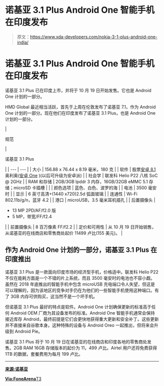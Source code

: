 # 诺基亚 3.1 Plus Android One 智能手机在印度发布

> 原文：<https://www.xda-developers.com/nokia-3-1-plus-android-one-india/>

# 诺基亚 3.1 Plus Android One 智能手机在印度发布

诺基亚 3.1 Plus 已在印度上市，并将于 10 月 19 日开始发售。它也是 Android One 计划的一部分。

HMD Global 最近相当活跃，首先于上周在伦敦发布了诺基亚 7.1，作为 Android One 计划的一部分。现在他们在印度发布了诺基亚 3.1 Plus，也是 Android One 计划的一部分。

| 

规范

 | 

诺基亚 3.1 Plus

 |
| --- | --- |
| 大小 | 156.88 x 76.44 x 8.19 毫米，180 克 |
| 软件 | 股票[安卓 8.1](https://www.xda-developers.com/tag/android-oreo/) 奥利奥([安卓 One](https://www.xda-developers.com/tag/android-one/) )(以后可升级为安卓派) |
| 社会学 | 联发科 Helio P22 八核 SoC @ 2GHz |
| RAM 和存储 | 2GB/3GB lpddr 3 内存，16GB/32GB eMMC 5.1 存储；microSD 卡插槽 |  |
| 颜色选项 | 蓝色、白色、波罗的海 |
| 电池 | 3500 毫安时 |
| 显示 | 6 英寸高清+(1440 x720)2.5d 弧面玻璃 |
| 连通性 | Wi-Fi 802.11b/g/n，蓝牙 4.2 |
| 港口 | microUSB，3.5 毫米耳机插孔 |
| 后置摄像头 | 

*   13 MP 2PD/AF/f2.0 版
*   5 MP，带宽/FF/f2.4

 |
| 前置摄像头 | 8 百万像素 FF/f2.2 |
| 定价和可用性 | 从 10 月 19 日开始销售，从诺基亚的在线商店和零售商处起价 11499 卢比(155 美元)。 |

## 作为 Android One 计划的一部分，诺基亚 3.1 Plus 在印度推出

诺基亚 3.1 Plus 是一款面向印度市场的经济型手机，价格适中。联发科 Helio P22 不仅在能耗方面是一个不错的片上系统，而且 3500 毫安时的电池也不容小觑。虽然在 2018 年底推出的智能手机中包含 microUSB 充电端口令人失望，但这是可以理解的，因为该地区的竞争对手仍在为他们的一些智能手机使用这种端口。有了 3GB 内存可供购买，这当然不是一个坏手机。

但诺基亚 3.1 Plus 最好的特点是软件。Android One 计划确保更新的标准高于任何 Android OEM 厂商为其设备发布的标准。Android One 智能手机通常会保持接近库存 Android，最终前提是它们会更快地获得重大更新和安全补丁。这些更新并不直接来自谷歌本身。这种特殊的设备与 Android Oreo 一起推出，但将来会升级到 Android Pie。

诺基亚 3.1 Plus 将于 10 月 19 日在诺基亚的在线商店和印度各地的零售商处发售。2GB RAM 16GB 存储版本的起价为 11，499 卢比。Airtel 用户还将免费获得 1TB 的数据，套餐费用为每月 199 卢比。

* * *

[**来源:诺基亚**](https://www.nokia.com/phones/nokia-3-plus)

[**Via:FoneArena**T3](https://www.fonearena.com/blog/265920/nokia-3-1-plus-price-india-specifications.html)